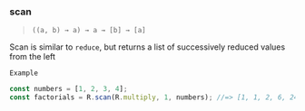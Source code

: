 ### scan

> `((a, b) → a) → a → [b] → [a]`

Scan is similar to `reduce`, but returns a list of successively reduced values from the left

`Example`

```js
const numbers = [1, 2, 3, 4];
const factorials = R.scan(R.multiply, 1, numbers); //=> [1, 1, 2, 6, 24]
```
